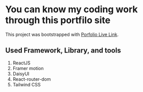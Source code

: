 # You can know my coding work through this portfilo site

This project was bootstrapped with [Porfolio Live Link](https://github.com/facebook/create-react-app).

## Used Framework, Library, and tools

1. ReactJS
2. Framer motion
3. DaisyUI
4. React-router-dom
5. Tailwind CSS


